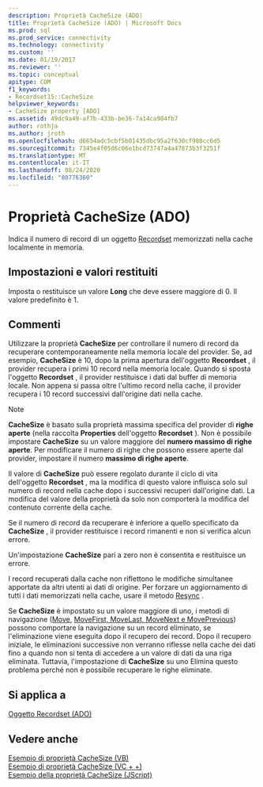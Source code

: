 ```yaml
---
description: Proprietà CacheSize (ADO)
title: Proprietà CacheSize (ADO) | Microsoft Docs
ms.prod: sql
ms.prod_service: connectivity
ms.technology: connectivity
ms.custom: ''
ms.date: 01/19/2017
ms.reviewer: ''
ms.topic: conceptual
apitype: COM
f1_keywords:
- Recordset15::CacheSize
helpviewer_keywords:
- CacheSize property [ADO]
ms.assetid: 49dc9a49-af7b-433b-be36-7a14ca984fb7
author: rothja
ms.author: jroth
ms.openlocfilehash: d6654adc5cbf5b01435dbc95a2f630cf980cc6d5
ms.sourcegitcommit: 7345e4f05d6c06e1bcd73747a4a47873b3f3251f
ms.translationtype: MT
ms.contentlocale: it-IT
ms.lasthandoff: 08/24/2020
ms.locfileid: "88776360"
---
```

# <a name="cachesize-property-ado"></a>Proprietà CacheSize (ADO)
Indica il numero di record di un oggetto [Recordset](./recordset-object-ado.md) memorizzati nella cache localmente in memoria.  
  
## <a name="settings-and-return-values"></a>Impostazioni e valori restituiti  
 Imposta o restituisce un valore **Long** che deve essere maggiore di 0. Il valore predefinito è 1.  
  
## <a name="remarks"></a>Commenti  
 Utilizzare la proprietà **CacheSize** per controllare il numero di record da recuperare contemporaneamente nella memoria locale del provider. Se, ad esempio, **CacheSize** è 10, dopo la prima apertura dell'oggetto **Recordset** , il provider recupera i primi 10 record nella memoria locale. Quando si sposta l'oggetto **Recordset** , il provider restituisce i dati dal buffer di memoria locale. Non appena si passa oltre l'ultimo record nella cache, il provider recupera i 10 record successivi dall'origine dati nella cache.  
  
> [!NOTE]
>  **CacheSize** è basato sulla proprietà massima specifica del provider di **righe aperte** (nella raccolta **Properties** dell'oggetto **Recordset** ). Non è possibile impostare **CacheSize** su un valore maggiore del **numero massimo di righe aperte**. Per modificare il numero di righe che possono essere aperte dal provider, impostare il numero **massimo di righe aperte**.  
  
 Il valore di **CacheSize** può essere regolato durante il ciclo di vita dell'oggetto **Recordset** , ma la modifica di questo valore influisca solo sul numero di record nella cache dopo i successivi recuperi dall'origine dati. La modifica del valore della proprietà da solo non comporterà la modifica del contenuto corrente della cache.  
  
 Se il numero di record da recuperare è inferiore a quello specificato da **CacheSize** , il provider restituisce i record rimanenti e non si verifica alcun errore.  
  
 Un'impostazione **CacheSize** pari a zero non è consentita e restituisce un errore.  
  
 I record recuperati dalla cache non riflettono le modifiche simultanee apportate da altri utenti ai dati di origine. Per forzare un aggiornamento di tutti i dati memorizzati nella cache, usare il metodo [Resync](./resync-method.md) .  
  
 Se **CacheSize** è impostato su un valore maggiore di uno, i metodi di navigazione ([Move](./move-method-ado.md), [MoveFirst, MoveLast, MoveNext e MovePrevious](./movefirst-movelast-movenext-and-moveprevious-methods-ado.md)) possono comportare la navigazione su un record eliminato, se l'eliminazione viene eseguita dopo il recupero dei record. Dopo il recupero iniziale, le eliminazioni successive non verranno riflesse nella cache dei dati fino a quando non si tenta di accedere a un valore di dati da una riga eliminata. Tuttavia, l'impostazione di **CacheSize** su uno Elimina questo problema perché non è possibile recuperare le righe eliminate.  
  
## <a name="applies-to"></a>Si applica a  
 [Oggetto Recordset (ADO)](./recordset-object-ado.md)  
  
## <a name="see-also"></a>Vedere anche  
 [Esempio di proprietà CacheSize (VB)](./cachesize-property-example-vb.md)   
 [Esempio di proprietà CacheSize (VC + +)](./cachesize-property-example-vc.md)   
 [Esempio della proprietà CacheSize (JScript)](./cachesize-property-example-jscript.md)